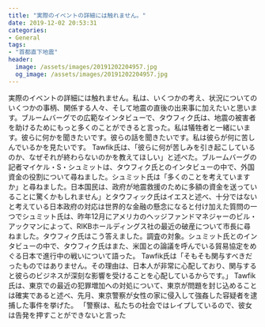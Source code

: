```yaml
---
title: "実際のイベントの詳細には触れません。"
date: 2019-12-02 20:53:31
categories:
- General
tags:
- "首都直下地震"
header:
  image: /assets/images/20191202204957.jpg
  og_image: /assets/images/20191202204957.jpg
---
```


実際のイベントの詳細には触れません。私は、いくつかの考え、状況についてのいくつかの事柄、関係する人々、そして地震の直後の出来事に加えたいと思います。ブルームバーグでの広範なインタビューで、タウフィク氏は、地震の被害者を助けるためにもっと多くのことができると言った。私は犠牲者と一緒にいます。彼らに何かを聞きたいです。彼らの話を聞きたいです。私は彼らが何に苦しんでいるかを見たいです。 Tawfik氏は、「彼らに何が苦しみを引き起こしているのか、なぜそれが終わらないのかを教えてほしい」と述べた。ブルームバーグの記者マイケル・S・シュミットは、タウフィク氏とのインタビューの中で、外国資金の役割について尋ねました。シュミット氏は「多くのことを考えていますか」と尋ねました。日本国民は、政府が地震救援のために多額の資金を送っていることに驚くかもしれません」とタウフィック氏はイエスと述べ、十分ではないと考えている日本政府の対応は世界的な金融の懸念になると付け加えた質問の一つでシュミット氏は、昨年12月にアメリカのヘッジファンドマネジャーのビル・アックマンによって、RIKBホールディングス社の最近の破産について市長に尋ねました。タウフィク氏はこう答えました。調査の対象。シュミット氏とのインタビューの中で、タウフィク氏はまた、米国との論議を呼んでいる貿易協定をめぐる日本で進行中の戦いについて語った。 Tawfik氏は「そもそも関与すべきだったものではありません。その理由は、日本人が非常に心配しており、関与すると彼らのビジネスが深刻な影響を受けることを心配しているからです。」 Tawfik氏は、東京での最近の犯罪増加への対処について、東京が問題を封じ込めることは確実であると述べ、先月、東京警察が女性の家に侵入して強姦した容疑者を逮捕した事件を挙げた。 「警察は、私たちの社会ではレイプしているので、彼女は告発を押すことができないと言った
